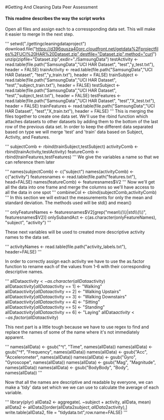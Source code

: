 #Getting And Cleaning Data Peer Assessment
#### This readme describes the way the script works
Open all files and assign each to a corressponding data set. This will make it easier to merge
In the next step.

'''
setwd("./gettingcleaningdataproject")
download.file("https://d396qusza40orc.cloudfront.net/getdata%2Fprojectfiles%2FUCI%20HAR%20Dataset.zip",destfile="Dataset.zip",method="curl")
unzip(zipfile="Dataset.zip",exdir="./SamsungData")
testActivity <- read.table(file.path("SamsungData","UCI HAR Dataset", "test","y_test.txt"), header = FALSE)
trainActivity <- read.table(file.path("SamsungData","UCI HAR Dataset", "test","y_train.txt"), header = FALSE)
trainSubject <- read.table(file.path("SamsungData","UCI HAR Dataset", "test","subject_train.txt"), header = FALSE)
testSubject <- read.table(file.path("SamsungData","UCI HAR Dataset", "test","subject_test.txt"), header = FALSE)
testFeatures <- read.table(file.path("SamsungData","UCI HAR Dataset", "test","X_test.txt"), header = FALSE)
trainFeatures <- read.table(file.path("SamsungData","UCI HAR Dataset", "test","X_train.txt"), header = FALSE)
'''
This is merging the files together to create one data set. We'll use the rbind function which attaches datasets
to other datasets by adding them to the bottom of the last row of the previous data set. In order to keep the different
data separated based on type we will merge 'test' and 'train' data based on Subject, Activity, and Features.

'''
subjectComb <- rbind(trainSubject,testSubject)
activityComb <- rbind(trainActivity,testActivity)
featureComb <- rbind(trainFeatures,testFeatures)
'''
We give the variables a name so that we can reference them later

'''
names(subjectComb) <- c("subject")
names(activityComb) <- c("activity")
featuresnames <- read.table(file.path("features.txt"), head=FALSE)
names(featureComb) <- featuresnames$V2
'''
Now we'll get all the data into one frame and merge the columns so we'll have access to all the data
in one spot
'''
combineCol <- cbind(subjectComb,activityComb)
'''
In this section we will extract the measurements for only the mean and standard deviation. The methods
used will be std() and mean()

'''
onlyFeatureNames <- featuresnames$V2[grep("mean\\(\\)|std\\(\\)", featuresnames$V2)]
onlySubandAct <- c(as.character(onlyFeatureNames), "subject", "activity")
'''

These next variables will be used to created more descriptive activity names to the data set. 

'''
activityNames <- read.table(file.path("activity_labels.txt"), header=FALSE)
'''

In order to correctly assign each activity we have to use the as.factor function to rename
each of the values from 1-6 with their corresponding descriptive names.

'''
allData$activity <- as.character(allData$activity)
allData$activity[allData$activity == 1] <- "Walking"
allData$activity[allData$activity == 2] <- "Walking Upstairs"
allData$activity[allData$activity == 3] <- "Walking Downstairs"
allData$activity[allData$activity == 4] <- "Sitting"
allData$activity[allData$activity == 5] <- "Standing"
allData$activity[allData$activity == 6] <- "Laying"
allData$activity <- as.factor(allData$activity)

This next part is a little tough because we have to use regex to find and replace the names of some of the
name where it's not immediately apparent. 

'''
names(allData) <- gsub("^t", "Time", names(allData))
names(allData) <- gsub("^f", "Frequency", names(allData))
names(allData) <- gsub("Acc", "Accelerometer", names(allData))
names(allData) <- gsub("Gyro", "Gyroscope", names(allData))
names(allData) <- gsub("Mag", "Magnitude", names(allData))
names(allData) <- gsub("BodyBody", "Body", names(allData))
'''

Now that all the names are descriptive and readable by everyone, we can make a 'tidy' data set which we
we can use to calculate the average of each variable.

'''
library(plyr)
allData2 <- aggregate(. ~subject + activity, allData, mean)
allData2 <- allData2[order(allData2$subject,allData2$activity),]
write.table(allData2, file = "tidydata.txt",row.name=FALSE)
'''